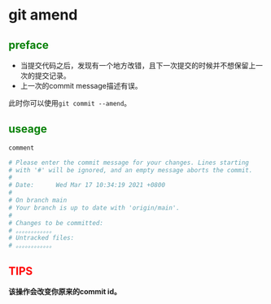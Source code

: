 # git amend

## <font color="green">preface</font>

- 当提交代码之后，发现有一个地方改错，且下一次提交的时候并不想保留上一次的提交记录。
- 上一次的commit message描述有误。

此时你可以使用`git commit --amend`。

## <font color="green">useage</font>

```bash
comment

# Please enter the commit message for your changes. Lines starting
# with '#' will be ignored, and an empty message aborts the commit.
#
# Date:      Wed Mar 17 10:34:19 2021 +0800
#
# On branch main
# Your branch is up to date with 'origin/main'.
#
# Changes to be committed:
# 。。。。。。。。。。。。
# Untracked files:
# 。。。。。。。。。。。。
```

## <font color="red">TIPS</font>

**该操作会改变你原来的commit id。**